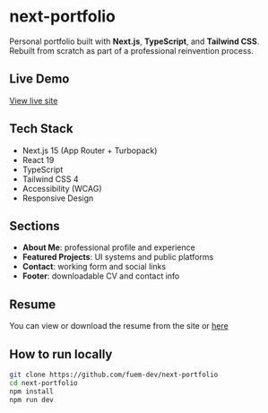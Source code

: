 # next-portfolio

Personal portfolio built with **Next.js**, **TypeScript**, and **Tailwind CSS**.  
Rebuilt from scratch as part of a professional reinvention process.

## Live Demo

[View live site](https://next-portfolio.vercel.app)

## Tech Stack

- Next.js 15 (App Router + Turbopack)
- React 19
- TypeScript
- Tailwind CSS 4
- Accessibility (WCAG)
- Responsive Design

## Sections

- **About Me**: professional profile and experience
- **Featured Projects**: UI systems and public platforms
- **Contact**: working form and social links
- **Footer**: downloadable CV and contact info

## Resume

You can view or download the resume from the site or [here](./public/Fabio_Hernandez_CV_ENG.pdf)

## How to run locally

```bash
git clone https://github.com/fuem-dev/next-portfolio
cd next-portfolio
npm install
npm run dev
